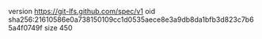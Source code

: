 version https://git-lfs.github.com/spec/v1
oid sha256:21610586e0a738150109cc1d0535aece8e3a9db8da1bfb3d823c7b65a4f0749f
size 450
